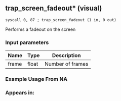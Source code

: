 ## trap_screen_fadeout* (visual)

`syscall 0, 87 ; trap_screen_fadeout (1 in, 0 out)`

Performs a fadeout on the screen

### Input parameters
| Name | Type | Description
|------|------|------------
| frame   | float   | Number of frames


### Example Usage From NA



### Appears in:



